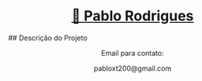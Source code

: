 <h1 align="center">
    <a href="https://www.linkedin.com/in/pablo-rodrigues-125b73224/">🔗 Pablo Rodrigues</a>
</h1>
## Descrição do Projeto
<p align="center">Email para contato:</p>
<p align="center">pabloxt200@gmail.com</p>
